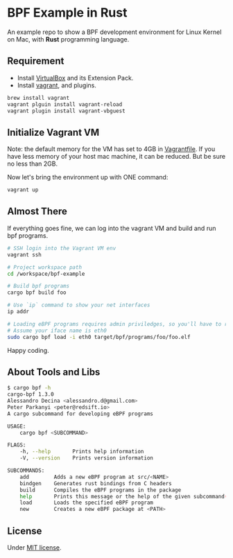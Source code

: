 BPF Example in Rust
===================

An example repo to show a BPF development environment for Linux Kernel on Mac, with **Rust** programming language.

## Requirement

- Install [VirtualBox](http://virtualbox.org) and its Extension Pack.
- Install [vagrant](http://vagrantup.com), and plugins.

```sh
brew install vagrant
vagrant plguin install vagrant-reload
vagrant plugin install vagrant-vbguest
```

## Initialize Vagrant VM

Note: the default memory for the VM has set to 4GB in [Vagrantfile](Vagrantfile).
If you have less memory of your host mac machine, it can be reduced.
But be sure no less than 2GB.

Now let's bring the environment up with ONE command:

```sh
vagrant up
```

## Almost There

If everything goes fine, we can log into the vagrant VM and build and run bpf programs.

```sh
# SSH login into the Vagrant VM env
vagrant ssh

# Project workspace path
cd /workspace/bpf-example

# Build bpf programs
cargo bpf build foo

# Use `ip` command to show your net interfaces
ip addr

# Loading eBPF programs requires admin priviledges, so you'll have to run load as root or with sudo:
# Assume your iface name is eth0
sudo cargo bpf load -i eth0 target/bpf/programs/foo/foo.elf
```
Happy coding.

## About Tools and Libs

```sh
$ cargo bpf -h
cargo-bpf 1.3.0
Alessandro Decina <alessandro.d@gmail.com>
Peter Parkanyi <peter@redsift.io>
A cargo subcommand for developing eBPF programs

USAGE:
    cargo bpf <SUBCOMMAND>

FLAGS:
    -h, --help       Prints help information
    -V, --version    Prints version information

SUBCOMMANDS:
    add        Adds a new eBPF program at src/<NAME>
    bindgen    Generates rust bindings from C headers
    build      Compiles the eBPF programs in the package
    help       Prints this message or the help of the given subcommand(s)
    load       Loads the specified eBPF program
    new        Creates a new eBPF package at <PATH>
```

## License

Under [MIT license](LICENSE).
